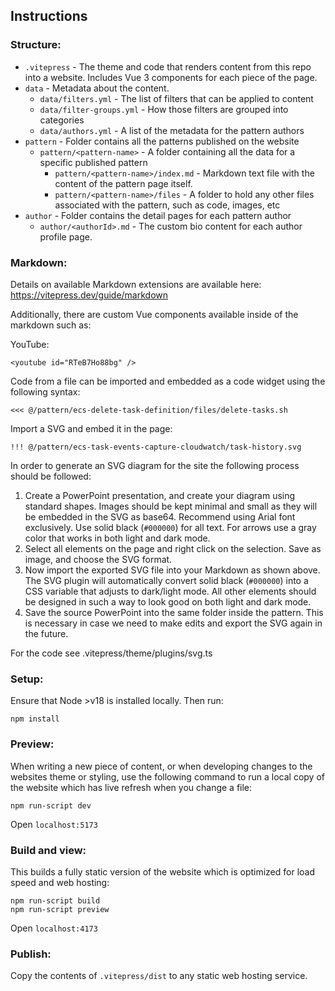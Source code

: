 ## Instructions

### Structure:

- `.vitepress` - The theme and code that renders content from this repo into a website. Includes Vue 3 components for each piece of the page.
- `data` - Metadata about the content.
   - `data/filters.yml` - The list of filters that can be applied to content
   - `data/filter-groups.yml` - How those filters are grouped into categories
   - `data/authors.yml` - A list of the metadata for the pattern authors
- `pattern` - Folder contains all the patterns published on the website
   - `pattern/<pattern-name>` - A folder containing all the data for a specific published pattern
     - `pattern/<pattern-name>/index.md` - Markdown text file with the content of the pattern page itself.
     - `pattern/<pattern-name>/files` - A folder to hold any other files associated with the pattern, such as code, images, etc
- `author` - Folder contains the detail pages for each pattern author
    - `author/<authorId>.md` - The custom bio content for each author profile page.

### Markdown:

Details on available Markdown extensions are available here: https://vitepress.dev/guide/markdown

Additionally, there are custom Vue components available inside of the markdown such as:

YouTube:
```
<youtube id="RTeB7Ho88bg" />
```

Code from a file can be imported and embedded as a code widget using the following syntax:
```
<<< @/pattern/ecs-delete-task-definition/files/delete-tasks.sh
```

Import a SVG and embed it in the page:
```
!!! @/pattern/ecs-task-events-capture-cloudwatch/task-history.svg
```

In order to generate an SVG diagram for the site the following process should be followed:
1. Create a PowerPoint presentation, and create your diagram using standard shapes. Images should be kept minimal and small as they will be embedded in the SVG as base64. Recommend using Arial font exclusively. Use solid black (`#000000`) for all text. For arrows use a gray color that works in both light and dark mode.
2. Select all elements on the page and right click on the selection. Save as image, and choose the SVG format.
3. Now import the exported SVG file into your Markdown as shown above. The SVG plugin will automatically convert solid black (`#000000`) into a CSS variable that adjusts to dark/light mode. All other elements should be designed in such a way to look good on both light and dark mode.
4. Save the source PowerPoint into the same folder inside the pattern. This is necessary in case we need to make edits and export the SVG again in the future.

For the code see .vitepress/theme/plugins/svg.ts


### Setup:

Ensure that Node >v18 is installed locally. Then run:

```
npm install
```

### Preview:

When writing a new piece of content, or when developing changes to the websites theme or styling, use the following command to run a local copy of the website which has live refresh when you change a file:

```
npm run-script dev
```

Open `localhost:5173`

### Build and view:

This builds a fully static version of the website which is optimized for load speed and web hosting:

```
npm run-script build
npm run-script preview
```

Open `localhost:4173`

### Publish:

Copy the contents of `.vitepress/dist` to any static web hosting service.